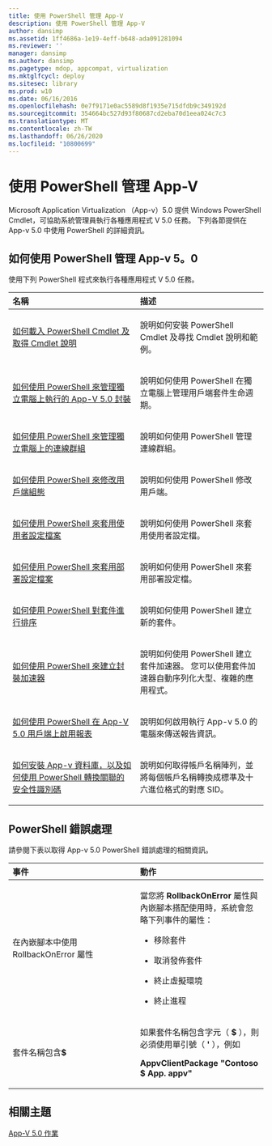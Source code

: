 ```yaml
---
title: 使用 PowerShell 管理 App-V
description: 使用 PowerShell 管理 App-V
author: dansimp
ms.assetid: 1ff4686a-1e19-4eff-b648-ada091281094
ms.reviewer: ''
manager: dansimp
ms.author: dansimp
ms.pagetype: mdop, appcompat, virtualization
ms.mktglfcycl: deploy
ms.sitesec: library
ms.prod: w10
ms.date: 06/16/2016
ms.openlocfilehash: 0e7f9171e0ac5589d8f1935e715dfdb9c349192d
ms.sourcegitcommit: 354664bc527d93f80687cd2eba70d1eea024c7c3
ms.translationtype: MT
ms.contentlocale: zh-TW
ms.lasthandoff: 06/26/2020
ms.locfileid: "10800699"
---
```

# 使用 PowerShell 管理 App-V


Microsoft Application Virtualization （App-v）5.0 提供 Windows PowerShell Cmdlet，可協助系統管理員執行各種應用程式 V 5.0 任務。 下列各節提供在 App-v 5.0 中使用 PowerShell 的詳細資訊。

## 如何使用 PowerShell 管理 App-v 5。0


使用下列 PowerShell 程式來執行各種應用程式 V 5.0 任務。

<table>
<colgroup>
<col width="50%" />
<col width="50%" />
</colgroup>
<thead>
<tr class="header">
<th align="left">名稱</th>
<th align="left">描述</th>
</tr>
</thead>
<tbody>
<tr class="odd">
<td align="left"><p><a href="how-to-load-the-powershell-cmdlets-and-get-cmdlet-help-50-sp3.md" data-raw-source="[How to Load the PowerShell Cmdlets and Get Cmdlet Help](how-to-load-the-powershell-cmdlets-and-get-cmdlet-help-50-sp3.md)">如何載入 PowerShell Cmdlet 及取得 Cmdlet 說明</a></p></td>
<td align="left"><p>說明如何安裝 PowerShell Cmdlet 及尋找 Cmdlet 說明和範例。</p></td>
</tr>
<tr class="even">
<td align="left"><p><a href="how-to-manage-app-v-50-packages-running-on-a-stand-alone-computer-by-using-powershell.md" data-raw-source="[How to Manage App-V 5.0 Packages Running on a Stand-Alone Computer by Using PowerShell](how-to-manage-app-v-50-packages-running-on-a-stand-alone-computer-by-using-powershell.md)">如何使用 PowerShell 來管理獨立電腦上執行的 App-V 5.0 封裝</a></p></td>
<td align="left"><p>說明如何使用 PowerShell 在獨立電腦上管理用戶端套件生命週期。</p></td>
</tr>
<tr class="odd">
<td align="left"><p><a href="how-to-manage-connection-groups-on-a-stand-alone-computer-by-using-powershell.md" data-raw-source="[How to Manage Connection Groups on a Stand-alone Computer by Using PowerShell](how-to-manage-connection-groups-on-a-stand-alone-computer-by-using-powershell.md)">如何使用 PowerShell 來管理獨立電腦上的連線群組</a></p></td>
<td align="left"><p>說明如何使用 PowerShell 管理連線群組。</p></td>
</tr>
<tr class="even">
<td align="left"><p><a href="how-to-modify-client-configuration-by-using-powershell.md" data-raw-source="[How to Modify Client Configuration by Using PowerShell](how-to-modify-client-configuration-by-using-powershell.md)">如何使用 PowerShell 來修改用戶端組態</a></p></td>
<td align="left"><p>說明如何使用 PowerShell 修改用戶端。</p></td>
</tr>
<tr class="odd">
<td align="left"><p><a href="how-to-apply-the-user-configuration-file-by-using-powershell.md" data-raw-source="[How to Apply the User Configuration File by Using PowerShell](how-to-apply-the-user-configuration-file-by-using-powershell.md)">如何使用 PowerShell 來套用使用者設定檔案</a></p></td>
<td align="left"><p>說明如何使用 PowerShell 來套用使用者設定檔。</p></td>
</tr>
<tr class="even">
<td align="left"><p><a href="how-to-apply-the-deployment-configuration-file-by-using-powershell.md" data-raw-source="[How to Apply the Deployment Configuration File by Using PowerShell](how-to-apply-the-deployment-configuration-file-by-using-powershell.md)">如何使用 PowerShell 來套用部署設定檔案</a></p></td>
<td align="left"><p>說明如何使用 PowerShell 來套用部署設定檔。</p></td>
</tr>
<tr class="odd">
<td align="left"><p><a href="how-to-sequence-a-package--by-using-powershell-50.md" data-raw-source="[How to Sequence a Package by Using PowerShell](how-to-sequence-a-package--by-using-powershell-50.md)">如何使用 PowerShell 對套件進行排序</a></p></td>
<td align="left"><p>說明如何使用 PowerShell 建立新的套件。</p></td>
</tr>
<tr class="even">
<td align="left"><p><a href="how-to-create-a-package-accelerator-by-using-powershell.md" data-raw-source="[How to Create a Package Accelerator by Using PowerShell](how-to-create-a-package-accelerator-by-using-powershell.md)">如何使用 PowerShell 來建立封裝加速器</a></p></td>
<td align="left"><p>說明如何使用 PowerShell 建立套件加速器。 您可以使用套件加速器自動序列化大型、複雜的應用程式。</p></td>
</tr>
<tr class="odd">
<td align="left"><p><a href="how-to-enable-reporting-on-the-app-v-50-client-by-using-powershell.md" data-raw-source="[How to Enable Reporting on the App-V 5.0 Client by Using PowerShell](how-to-enable-reporting-on-the-app-v-50-client-by-using-powershell.md)">如何使用 PowerShell 在 App-V 5.0 用戶端上啟用報表</a></p></td>
<td align="left"><p>說明如何啟用執行 App-v 5.0 的電腦來傳送報告資訊。</p></td>
</tr>
<tr class="even">
<td align="left"><p><a href="how-to-install-the-app-v-databases-and-convert-the-associated-security-identifiers--by-using-powershell.md" data-raw-source="[How to Install the App-V Databases and Convert the Associated Security Identifiers by Using PowerShell](how-to-install-the-app-v-databases-and-convert-the-associated-security-identifiers--by-using-powershell.md)">如何安裝 App-v 資料庫，以及如何使用 PowerShell 轉換關聯的安全性識別碼</a></p></td>
<td align="left"><p>說明如何取得帳戶名稱陣列，並將每個帳戶名稱轉換成標準及十六進位格式的對應 SID。</p></td>
</tr>
</tbody>
</table>

 

## PowerShell 錯誤處理


請參閱下表以取得 App-v 5.0 PowerShell 錯誤處理的相關資訊。

<table>
<colgroup>
<col width="50%" />
<col width="50%" />
</colgroup>
<thead>
<tr class="header">
<th align="left">事件</th>
<th align="left">動作</th>
</tr>
</thead>
<tbody>
<tr class="odd">
<td align="left"><p>在內嵌腳本中使用 RollbackOnError 屬性</p></td>
<td align="left"><p>當您將 <strong> RollbackOnError </strong> 屬性與內嵌腳本搭配使用時，系統會忽略下列事件的屬性：</p>
<ul>
<li><p>移除套件</p></li>
<li><p>取消發佈套件</p></li>
<li><p>終止虛擬環境</p></li>
<li><p>終止進程</p></li>
</ul></td>
</tr>
<tr class="even">
<td align="left"><p>套件名稱包含<strong>$</strong></p></td>
<td align="left"><p>如果套件名稱包含字元（ <strong> $ </strong> ），則必須使用單引號（ <strong> ' </strong> ），例如</p>
<p><strong>AppvClientPackage "Contoso $ App. appv"</strong></p></td>
</tr>
</tbody>
</table>

 






## 相關主題


[App-V 5.0 作業](operations-for-app-v-50.md)

 

 





